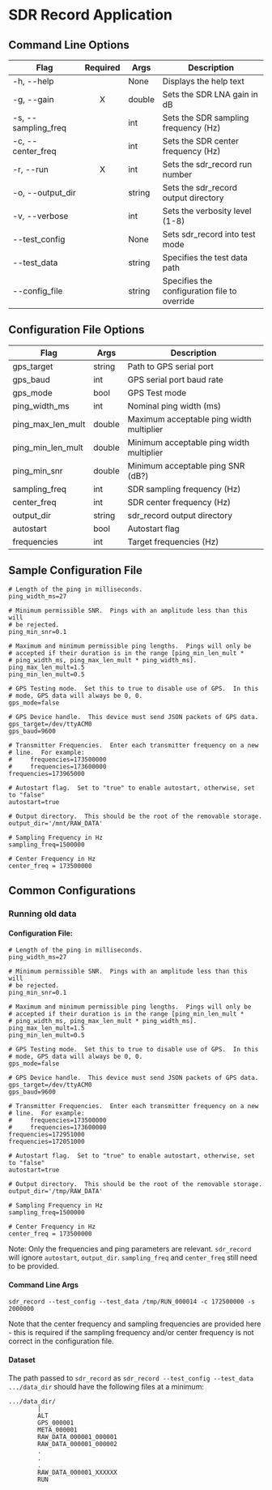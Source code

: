 # SDR Record Application
## Command Line Options
| Flag					| Required	| Args 		| Description									|
| --------------------- | :-------:	| --------- | --------------------------------------------- |
| -h, --help			| 			| None		| Displays the help text						|
| -g, --gain			|     X		| double	| Sets the SDR LNA gain in dB					|
| -s, --sampling_freq	|     		| int		| Sets the SDR sampling frequency (Hz)			|
| -c, --center_freq		|     		| int		| Sets the SDR center frequency (Hz)			|
| -r, --run				|     X		| int		| Sets the sdr_record run number				|
| -o, --output_dir		|			| string	| Sets the sdr_record output directory			|
| -v, --verbose			|			| int		| Sets the verbosity level (1-8)				|
| --test_config			|			| None		| Sets sdr_record into test mode				|
| --test_data			|			| string	| Specifies the test data path					|
| --config_file			|			| string	| Specifies the configuration file to override	|

## Configuration File Options
| Flag				| Args		| Description								|
| ----------------- | --------- | ----------------------------------------- |
| gps_target		| string	| Path to GPS serial port					|
| gps_baud			| int		| GPS serial port baud rate					|
| gps_mode			| bool		| GPS Test mode								|
| ping_width_ms		| int		| Nominal ping width (ms)					|
| ping_max_len_mult	| double	| Maximum acceptable ping width multiplier	|
| ping_min_len_mult	| double	| Minimum acceptable ping width multiplier	|
| ping_min_snr		| double	| Minimum acceptable ping SNR (dB?)			|
| sampling_freq		| int		| SDR sampling frequency (Hz)				|
| center_freq		| int		| SDR center frequency (Hz)					|
| output_dir		| string	| sdr_record output directory				|
| autostart			| bool		| Autostart flag							|
| frequencies		| int		| Target frequencies (Hz)					|

## Sample Configuration File
```
# Length of the ping in milliseconds.
ping_width_ms=27

# Minimum permissible SNR.  Pings with an amplitude less than this will
# be rejected.
ping_min_snr=0.1

# Maximum and minimum permissible ping lengths.  Pings will only be
# accepted if their duration is in the range [ping_min_len_mult *
# ping_width_ms, ping_max_len_mult * ping_width_ms].
ping_max_len_mult=1.5
ping_min_len_mult=0.5

# GPS Testing mode.  Set this to true to disable use of GPS.  In this
# mode, GPS data will always be 0, 0.
gps_mode=false
                                                                     
# GPS Device handle.  This device must send JSON packets of GPS data.
gps_target=/dev/ttyACM0
gps_baud=9600

# Transmitter Frequencies.  Enter each transmitter frequency on a new
# line.  For example:
#     frequencies=173500000
#     frequencies=173600000
frequencies=173965000

# Autostart flag.  Set to "true" to enable autostart, otherwise, set to "false"
autostart=true

# Output directory.  This should be the root of the removable storage.
output_dir='/mnt/RAW_DATA'

# Sampling Frequency in Hz
sampling_freq=1500000

# Center Frequency in Hz
center_freq = 173500000
```

## Common Configurations
### Running old data
#### Configuration File:
```
# Length of the ping in milliseconds.
ping_width_ms=27

# Minimum permissible SNR.  Pings with an amplitude less than this will
# be rejected.
ping_min_snr=0.1

# Maximum and minimum permissible ping lengths.  Pings will only be
# accepted if their duration is in the range [ping_min_len_mult *
# ping_width_ms, ping_max_len_mult * ping_width_ms].
ping_max_len_mult=1.5
ping_min_len_mult=0.5

# GPS Testing mode.  Set this to true to disable use of GPS.  In this
# mode, GPS data will always be 0, 0.
gps_mode=false
                                                                     
# GPS Device handle.  This device must send JSON packets of GPS data.
gps_target=/dev/ttyACM0
gps_baud=9600

# Transmitter Frequencies.  Enter each transmitter frequency on a new
# line.  For example:
#     frequencies=173500000
#     frequencies=173600000
frequencies=172951000
frequencies=172051000

# Autostart flag.  Set to "true" to enable autostart, otherwise, set to "false"
autostart=true

# Output directory.  This should be the root of the removable storage.
output_dir='/tmp/RAW_DATA'

# Sampling Frequency in Hz
sampling_freq=1500000

# Center Frequency in Hz
center_freq = 173500000
```

Note: Only the frequencies and ping parameters are relevant.  `sdr_record` will
ignore `autostart`, `output_dir`.  `sampling_freq` and `center_freq` still need
to be provided.

#### Command Line Args
```
sdr_record --test_config --test_data /tmp/RUN_000014 -c 172500000 -s 2000000
```

Note that the center frequency and sampling frequencies are provided here - this
is required if the sampling frequency and/or center frequency is not correct in
the configuration file.

#### Dataset

The path passed to `sdr_record` as `sdr_record --test_config --test_data .../data_dir` should have the following files at a minimum:

```
.../data_dir/
		|
		ALT
		GPS_000001
		META_000001
		RAW_DATA_000001_000001
		RAW_DATA_000001_000002
		.
		.
		.
		RAW_DATA_000001_XXXXXX
		RUN

```